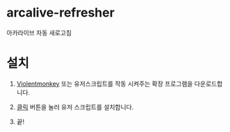 # arcalive-refresher

아카라이브 자동 새로고침

# 설치

1. [Violentmonkey](https://violentmonkey.github.io/get-it/) 또는 유저스크립트를 작동 시켜주는 확장 프로그램을 다운로드합니다.

2. [클릭](https://raw.githubusercontent.com/green1052/arcalive-refresher/main/arcalive-refresher.user.js) 버튼을 눌러 유저 스크립트를 설치합니다.

3. 끝!
